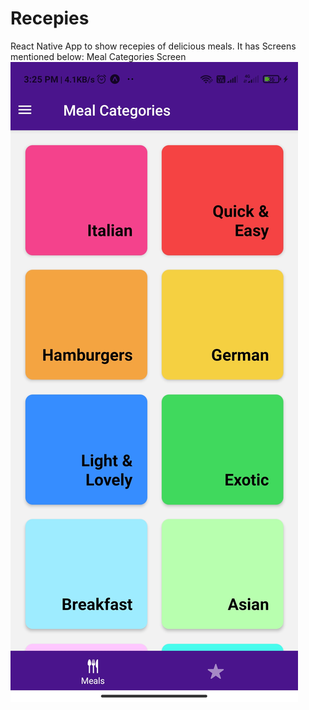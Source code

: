 # Recepies
React Native App to show recepies of delicious meals. It has Screens mentioned below:
Meal Categories Screen
<img src="/assets/meal-categories.jpg" alt="Meal Categories Screen"/>
